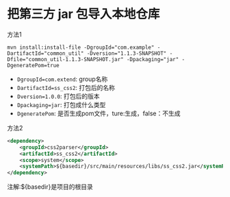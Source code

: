 # 把第三方 jar 包导入本地仓库
方法1
```shell
mvn install:install-file -DgroupId="com.example" -DartifactId="common_util" -Dversion="1.1.3-SNAPSHOT" -Dfile="common_util-1.1.3-SNAPSHOT.jar" -Dpackaging="jar" -DgeneratePom=true
```

- `DgroupId=com.extend`: group名称
- `DartifactId=ss_css2`: 打包后的名称
- `Dversion=1.0.0`: 打包后的版本
- `Dpackaging=jar`: 打包成什么类型
- `DgeneratePom`: 是否生成pom文件，ture:生成，false：不生成

方法2
```xml
<dependency>
    <groupId>css2parser</groupId>
    <artifactId>ss_css2</artifactId>
    <scope>system</scope>
    <systemPath>${basedir}/src/main/resources/libs/ss_css2.jar</systemPath>
</dependency>
```
注解:${basedir}是项目的根目录
